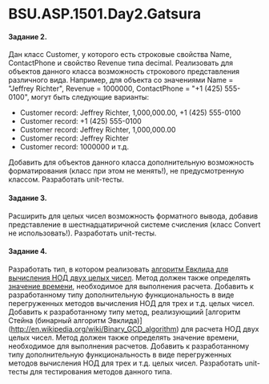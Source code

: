 # BSU.ASP.1501.Day2.Gatsura

#### Задание 2.
  Дан класс Customer, у которого есть строковые свойства Name, ContactPhone и свойство Revenue типа decimal. Реализовать для
  объектов данного класса возможность строкового представления различного вида. Например, для объекта со значениями
  Name = "Jeffrey Richter", Revenue = 1000000, ContactPhone = "+1 (425) 555-0100", могут быть следующие варианты: 
  
  * Customer record: Jeffrey Richter,  1,000,000.00, +1 (425) 555-0100
  * Customer record: +1 (425) 555-0100
  * Customer record: Jeffrey Richter, 1,000,000.00
  * Customer record: Jeffrey Richter
  * Customer record: 1000000 и т.д.

  Добавить для объектов данного класса дополнительную возможность форматирования (класс при этом не менять!), не предусмотренную
  классом. 
  Разработать unit-тесты.

#### Задание 3.
  Расширить для целых чисел возможность форматного вывода, добавив представление в шестнадцатиричной системе счисления
  (класс Convert не использовать!). Разработать unit-тесты.

#### Задание 4.
  Разработать тип, в котором реализовать [алгоритм Евклида для вычисления НОД двух целых чисел]. Метод должен также определять [значение времени](https://msdn.microsoft.com/ru-ru/library/system.diagnostics.stopwatch_methods(v=vs.110).aspx), необходимое для выполнения расчета. Добавить к разработанному типу дополнительную функциональность в виде перегруженных методов вычисления НОД для трех и т.д. целых чисел.
  Добавить к разработанному типу метод, реализующиий [алгоритм Стейна (бинарный алгоритм Эвклида)] (http://en.wikipedia.org/wiki/Binary_GCD_algorithm) для расчета НОД двух целых чисел. Метод должен также  определять значение времени, необходимое для выполнения расчетов. Добавить к разработанному типу дополнительную функциональность в виде перегруженных методов вычисления НОД для трех и т.д. целых чисел.
  Разработать unit-тесты для тестирования методов данного типа.


 [алгоритм Евклида для вычисления НОД двух целых чисел]: <http://en.wikipedia.org/wiki/Euclidean_algorithm>
